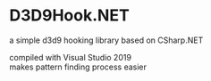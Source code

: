 # D3D9Hook.NET
a simple d3d9 hooking library based on CSharp.NET
<footer>
compiled with Visual Studio 2019
</footer>
<footer>
makes pattern finding process easier
